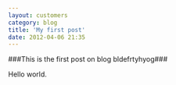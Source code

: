 ```yaml
---
layout: customers
category: blog
title: 'My first post'
date: 2012-04-06 21:35
---
```


###This is the first post on blog bldefrtyhyog###

Hello world.


